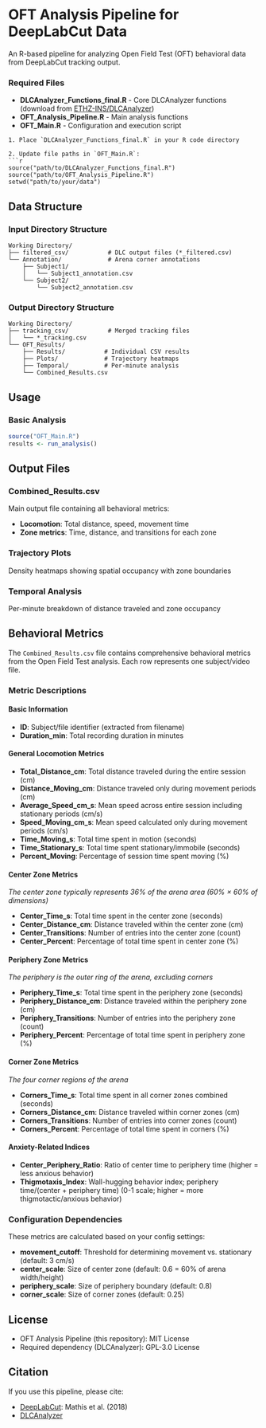 # OFT Analysis Pipeline for DeepLabCut Data

An R-based pipeline for analyzing Open Field Test (OFT) behavioral data from DeepLabCut tracking output.

### Required Files
- **DLCAnalyzer_Functions_final.R** - Core DLCAnalyzer functions (download from [ETHZ-INS/DLCAnalyzer](https://github.com/ETHZ-INS/DLCAnalyzer))
- **OFT_Analysis_Pipeline.R** - Main analysis functions
- **OFT_Main.R** - Configuration and execution script

```
1. Place `DLCAnalyzer_Functions_final.R` in your R code directory

2. Update file paths in `OFT_Main.R`:
```r
source("path/to/DLCAnalyzer_Functions_final.R")
source("path/to/OFT_Analysis_Pipeline.R")
setwd("path/to/your/data")
```

## Data Structure

### Input Directory Structure
```
Working Directory/
├── filtered_csv/           # DLC output files (*_filtered.csv)
└── Annotation/             # Arena corner annotations
    ├── Subject1/
    │   └── Subject1_annotation.csv
    └── Subject2/
        └── Subject2_annotation.csv
```

### Output Directory Structure
```
Working Directory/
├── tracking_csv/           # Merged tracking files
│   └── *_tracking.csv
└── OFT_Results/
    ├── Results/           # Individual CSV results
    ├── Plots/             # Trajectory heatmaps
    ├── Temporal/          # Per-minute analysis
    └── Combined_Results.csv
```

## Usage

### Basic Analysis
```r
source("OFT_Main.R")
results <- run_analysis()
```

## Output Files

### Combined_Results.csv
Main output file containing all behavioral metrics:

- **Locomotion**: Total distance, speed, movement time
- **Zone metrics**: Time, distance, and transitions for each zone

### Trajectory Plots
Density heatmaps showing spatial occupancy with zone boundaries

### Temporal Analysis
Per-minute breakdown of distance traveled and zone occupancy

## Behavioral Metrics

The `Combined_Results.csv` file contains comprehensive behavioral metrics from the Open Field Test analysis. Each row represents one subject/video file.

### Metric Descriptions

#### Basic Information

- **ID**: Subject/file identifier (extracted from filename)
- **Duration_min**: Total recording duration in minutes

#### General Locomotion Metrics

- **Total_Distance_cm**: Total distance traveled during the entire session (cm)
- **Distance_Moving_cm**: Distance traveled only during movement periods (cm)
- **Average_Speed_cm_s**: Mean speed across entire session including stationary periods (cm/s)
- **Speed_Moving_cm_s**: Mean speed calculated only during movement periods (cm/s)
- **Time_Moving_s**: Total time spent in motion (seconds)
- **Time_Stationary_s**: Total time spent stationary/immobile (seconds)
- **Percent_Moving**: Percentage of session time spent moving (%)

#### Center Zone Metrics

*The center zone typically represents 36% of the arena area (60% × 60% of dimensions)*

- **Center_Time_s**: Total time spent in the center zone (seconds)
- **Center_Distance_cm**: Distance traveled within the center zone (cm)
- **Center_Transitions**: Number of entries into the center zone (count)
- **Center_Percent**: Percentage of total time spent in center zone (%)

#### Periphery Zone Metrics

*The periphery is the outer ring of the arena, excluding corners*

- **Periphery_Time_s**: Total time spent in the periphery zone (seconds)
- **Periphery_Distance_cm**: Distance traveled within the periphery zone (cm)
- **Periphery_Transitions**: Number of entries into the periphery zone (count)
- **Periphery_Percent**: Percentage of total time spent in periphery zone (%)

#### Corner Zone Metrics

*The four corner regions of the arena*

- **Corners_Time_s**: Total time spent in all corner zones combined (seconds)
- **Corners_Distance_cm**: Distance traveled within corner zones (cm)
- **Corners_Transitions**: Number of entries into corner zones (count)
- **Corners_Percent**: Percentage of total time spent in corners (%)

#### Anxiety-Related Indices

- **Center_Periphery_Ratio**: Ratio of center time to periphery time (higher = less anxious behavior)
- **Thigmotaxis_Index**: Wall-hugging behavior index; periphery time/(center + periphery time) (0-1 scale; higher = more thigmotactic/anxious behavior)

### Configuration Dependencies

These metrics are calculated based on your config settings:

- **movement_cutoff**: Threshold for determining movement vs. stationary (default: 3 cm/s)
- **center_scale**: Size of center zone (default: 0.6 = 60% of arena width/height)
- **periphery_scale**: Size of periphery boundary (default: 0.8)
- **corner_scale**: Size of corner zones (default: 0.25)

## License
- OFT Analysis Pipeline (this repository): MIT License
- Required dependency (DLCAnalyzer): GPL-3.0 License

## Citation

If you use this pipeline, please cite:
- [DeepLabCut](http://www.mackenziemathislab.org/deeplabcut): Mathis et al. (2018)
- [DLCAnalyzer](https://github.com/ETHZ-INS/DLCAnalyzer)
